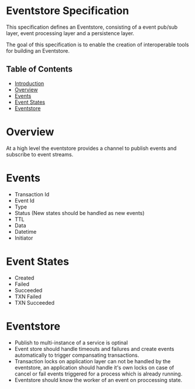# Eventstore Specification

This specification defines an Eventstore, consisting of a event pub/sub layer, event processing layer and a persistence layer.

The goal of this specification is to enable the creation of interoperable tools for building an Eventstore. 

## Table of Contents
- [Introduction](#eventstore-specification)
- [Overview](#overview)
- [Events](#events)
- [Event States](#event-states)
- [Eventstore](#eventstore)

# Overview
At a high level the eventstore provides a channel to publish events and subscribe to event streams.

# Events
- Transaction Id
- Event Id
- Type
- Status (New states should be handled as new events)
- TTL
- Data
- Datetime
- Initiator

# Event States
- Created
- Failed
- Succeeded
- TXN Failed
- TXN Succeeded

# Eventstore
- Publish to multi-instance of a service is optinal
- Event store should handle timeouts and failures and create events automatically to trigger compansating transactions.
- Transaction locks on application layer can not be handled by the eventstore, an application should handle it's own locks on case of cancel or fail events triggered for a process which is already running.
- Eventstore should know the worker of an event on proccessing state.

